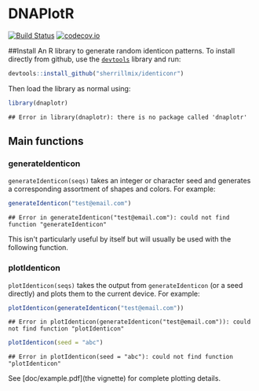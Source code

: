 # DNAPlotR

[![Build Status](https://travis-ci.org/sherrillmix/identiconr.svg?branch=master)](https://travis-ci.org/sherrillmix/identiconr)
[![codecov.io](https://codecov.io/github/sherrillmix/identiconr/coverage.svg?branch=master)](https://codecov.io/github/sherrillmix/identiconr?branch=master)

##Install
An R library to generate random identicon patterns. To install directly from github, use the [<code>devtools</code>](https://github.com/hadley/devtools) library and run:


```r
devtools::install_github("sherrillmix/identiconr")
```
Then load the library as normal using:

```r
library(dnaplotr)
```

```
## Error in library(dnaplotr): there is no package called 'dnaplotr'
```

## Main functions
### generateIdenticon 
<code>generateIdenticon(seqs)</code> takes an integer or character seed and generates a corresponding assortment of shapes and colors. For example:


```r
generateIdenticon("test@email.com")
```

```
## Error in generateIdenticon("test@email.com"): could not find function "generateIdenticon"
```

This isn't particularly useful by itself but will usually be used with the following function.

### plotIdenticon
<code>plotIdenticon(seqs)</code> takes the output from <code>generateIdenticon</code> (or a seed directly) and plots them to the current device. For example:


```r
plotIdenticon(generateIdenticon("test@email.com"))
```

```
## Error in plotIdenticon(generateIdenticon("test@email.com")): could not find function "plotIdenticon"
```

```r
plotIdenticon(seed = "abc")
```

```
## Error in plotIdenticon(seed = "abc"): could not find function "plotIdenticon"
```

See [doc/example.pdf](the vignette) for complete plotting details.

